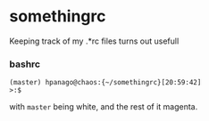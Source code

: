 # somethingrc
Keeping track of my .*rc files turns out usefull

### bashrc
```
(master) hpanago@chaos:{~/somethingrc}[20:59:42]
>:$ 
```
with ```master``` being white, and the rest of it magenta.
